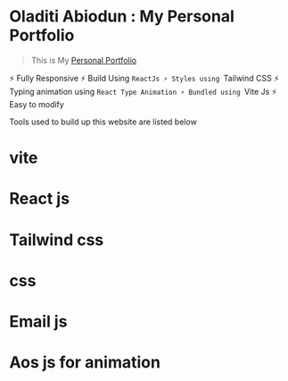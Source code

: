 # Oladiti Abiodun : My Personal Portfolio

> This is My [Personal Portfolio](https://oladiti-abiodun.netlify.app)


⚡️ Fully Responsive
⚡️ Build Using `ReactJs
⚡️ Styles using `Tailwind CSS
⚡️ Typing animation using `React Type Animation
⚡️ Bundled using `Vite Js
⚡️ Easy to modify

Tools used to build up this website are listed below
# vite
# React js
# Tailwind css
# css
# Email js 
# Aos js for animation
